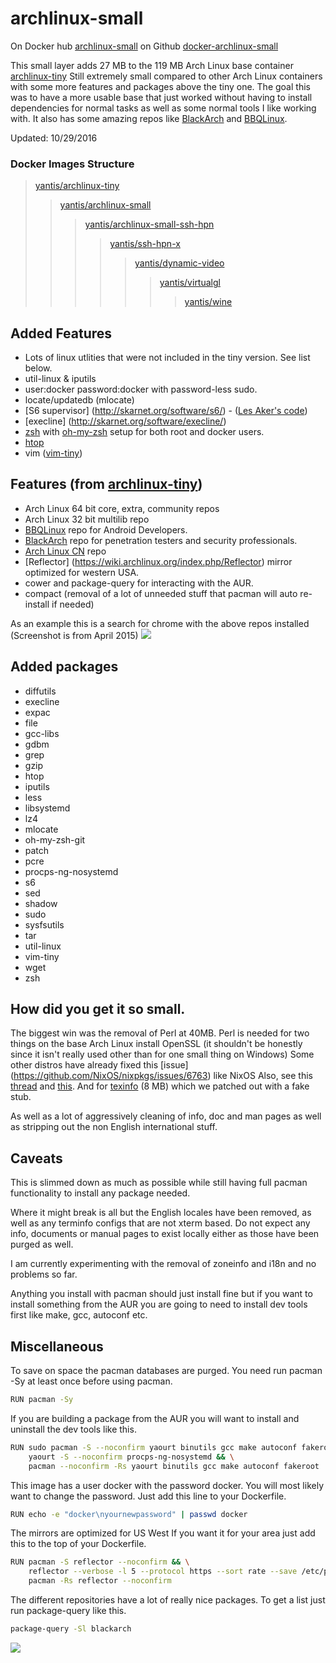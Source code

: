 # archlinux-small

On Docker hub [archlinux-small](https://registry.hub.docker.com/u/yantis/archlinux-small/)
on Github [docker-archlinux-small](https://github.com/yantis/docker-archlinux-small)

This small layer adds 27 MB to the 119 MB Arch Linux base container [archlinux-tiny](https://registry.hub.docker.com/u/yantis/archlinux-tiny/)
Still extremely small compared to other Arch Linux containers with some more features and packages above the tiny one.
The goal this was to have a more usable base that just worked without having to install dependencies for normal tasks as well as some normal tools I like working with.
It also has some amazing repos like [BlackArch](https://blackarch.org) and [BBQLinux](http://bbqlinux.org).

Updated: 10/29/2016

### Docker Images Structure
>[yantis/archlinux-tiny](https://github.com/yantis/docker-archlinux-tiny)
>>[yantis/archlinux-small](https://github.com/yantis/docker-archlinux-small)
>>>[yantis/archlinux-small-ssh-hpn](https://github.com/yantis/docker-archlinux-ssh-hpn)
>>>>[yantis/ssh-hpn-x](https://github.com/yantis/docker-ssh-hpn-x)
>>>>>[yantis/dynamic-video](https://github.com/yantis/docker-dynamic-video)
>>>>>>[yantis/virtualgl](https://github.com/yantis/docker-virtualgl)
>>>>>>>[yantis/wine](https://github.com/yantis/docker-wine)

## Added Features
* Lots of linux utlities that were not included in the tiny version. See list below.
* util-linux & iputils
* user:docker password:docker with password-less sudo.
* locate/updatedb (mlocate)
* [S6 supervisor] (http://skarnet.org/software/s6/) - ([Les Aker's code](https://github.com/amylum/s6))
* [execline] (http://skarnet.org/software/execline/)
* [zsh](http://www.zsh.org/) with [oh-my-zsh](https://github.com/robbyrussell/oh-my-zsh) setup for both root and docker users.
* [htop](http://hisham.hm/htop/)
* vim ([vim-tiny](http://askubuntu.com/questions/104138/what-features-does-vim-tiny-have))

## Features (from [archlinux-tiny](https://registry.hub.docker.com/u/yantis/archlinux-tiny/))
* Arch Linux 64 bit core, extra, community repos
* Arch Linux 32 bit multilib repo
* [BBQLinux](http://bbqlinux.org) repo for Android Developers.
* [BlackArch](http://blackarch.org) repo for penetration testers and security professionals.
* [Arch Linux CN](https://github.com/archlinuxcn) repo 
* [Reflector] (https://wiki.archlinux.org/index.php/Reflector) mirror optimized for western USA.
* cower and package-query for interacting with the AUR. 
* compact (removal of a lot of unneeded stuff that pacman will auto re-install if needed)


As an example this is a search for chrome with the above repos installed (Screenshot is from April 2015)
![](http://yantis-scripts.s3.amazonaws.com/screenshot_20150407-030717.jpg)

## Added packages
* diffutils
* execline
* expac
* file
* gcc-libs
* gdbm
* grep
* gzip
* htop
* iputils
* less
* libsystemd
* lz4
* mlocate
* oh-my-zsh-git
* patch
* pcre
* procps-ng-nosystemd
* s6
* sed
* shadow
* sudo
* sysfsutils
* tar
* util-linux
* vim-tiny
* wget
* zsh

## How did you get it so small.
The biggest win was the removal of Perl at 40MB. Perl is needed for two things on the base Arch Linux install
OpenSSL (it shouldn't be honestly since it isn't really used other than for one small thing on Windows)
Some other distros have already fixed this [issue] (https://github.com/NixOS/nixpkgs/issues/6763) like NixOS 
Also, see this [thread](https://bbs.archlinux.org/viewtopic.php?id=73200) and [this](https://bugs.archlinux.org/task/14903).
And for [texinfo](http://www.gnu.org/software/texinfo) (8 MB) which we patched out with a fake stub.

As well as a lot of aggressively cleaning of info, doc and man pages as well as stripping out the non English international stuff.

## Caveats
This is slimmed down as much as possible while still having full pacman functionality to install any package needed.

Where it might break is all but the English locales have been removed, as well as any terminfo configs that are not xterm based.
Do not expect any info, documents or manual pages to exist locally either as those have been purged as well.

I am currently experimenting with the removal of zoneinfo and i18n and no problems so far.

Anything you install with pacman should just install fine but if you want to install something from the AUR you are going to need
to install dev tools first like make, gcc, autoconf etc.


## Miscellaneous

To save on space the pacman databases are purged. You need run pacman -Sy at least once before using pacman.

```bash
RUN pacman -Sy
```

If you are building a package from the AUR you will want to install and uninstall the dev tools like this.

```bash
RUN sudo pacman -S --noconfirm yaourt binutils gcc make autoconf fakeroot && \
    yaourt -S --noconfirm procps-ng-nosystemd && \
    pacman --noconfirm -Rs yaourt binutils gcc make autoconf fakeroot
```

This image has a user docker with the password docker. You will most likely want to change the password. Just add this line to your Dockerfile.

```bash
RUN echo -e "docker\nyournewpassword" | passwd docker
```

The mirrors are optimized for US West  If you want it for your area just add this to the top of your Dockerfile.

```bash
RUN pacman -S reflector --noconfirm && \
    reflector --verbose -l 5 --protocol https --sort rate --save /etc/pacman.d/mirrorlist && \
    pacman -Rs reflector --noconfirm
```

The different repositories have a lot of really nice packages. To get a list just run package-query like this.

```bash
package-query -Sl blackarch
```

![](http://yantis-scripts.s3.amazonaws.com/screenshot_20150407-023220.jpg)
